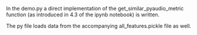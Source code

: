 In the demo.py a direct implementation of the get_similar_pyaudio_metric function (as introduced in 4.3 of the ipynb notebook) is written.

The py file loads data from the accompanying all_features.pickle file as well.
